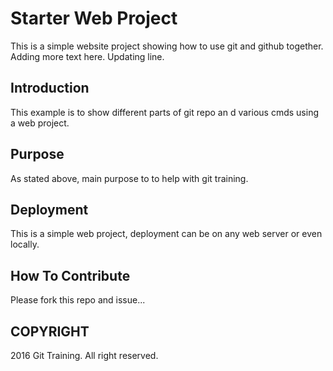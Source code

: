 # Starter Web Project

This is a simple website project showing how to use git and github together. Adding more text here. Updating line. 

## Introduction

This example is to show different parts of git repo an d various cmds using a web project.

## Purpose

As stated above, main purpose to to help with git training.

## Deployment

This is a simple web project, deployment can be on any web server or even locally.

## How To Contribute

Please fork this repo and issue...

## COPYRIGHT

2016 Git Training. All right reserved.

